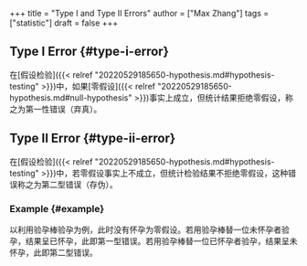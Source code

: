 +++
title = "Type I and Type II Errors"
author = ["Max Zhang"]
tags = ["statistic"]
draft = false
+++

## Type I Error {#type-i-error}

在[假设检验]({{< relref "20220529185650-hypothesis.md#hypothesis-testing" >}})中，如果[零假设]({{< relref "20220529185650-hypothesis.md#null-hypothesis" >}})事实上成立，但统计结果拒绝零假设，称之为第一性错误（弃真）。


## Type II Error {#type-ii-error}

在[假设检验]({{< relref "20220529185650-hypothesis.md#hypothesis-testing" >}})中，若零假设事实上不成立，但统计检验结果不拒绝零假设，这种错误称之为第二型错误（存伪）。


### Example {#example}

以利用验孕棒验孕为例，此时没有怀孕为零假设。若用验孕棒替一位未怀孕者验孕，结果呈已怀孕，此即第一型错误。若用验孕棒替一位已怀孕者验孕，结果呈未怀孕，此即第二型错误。
